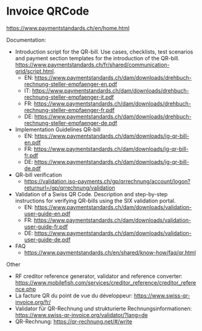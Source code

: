 # Invoice QRCode

https://www.paymentstandards.ch/en/home.html

Documentation:

* Introduction script for the QR-bill. Use cases, checklists, test scenarios and payment section templates for the introduction of the QR-bill. https://www.paymentstandards.ch/fr/shared/communication-grid/script.html.
	* EN: https://www.paymentstandards.ch/dam/downloads/drehbuch-rechnung-steller-empfaenger-en.pdf
	* IT: https://www.paymentstandards.ch/dam/downloads/drehbuch-rechnung-steller-empfaenger-it.pdf
	* FR: https://www.paymentstandards.ch/dam/downloads/drehbuch-rechnung-steller-empfaenger-fr.pdf
	* DE: https://www.paymentstandards.ch/dam/downloads/drehbuch-rechnung-steller-empfaenger-de.pdf
* Implementation Guidelines QR-bill
	* EN: https://www.paymentstandards.ch/dam/downloads/ig-qr-bill-en.pdf
	* FR: https://www.paymentstandards.ch/dam/downloads/ig-qr-bill-fr.pdf
	* DE: https://www.paymentstandards.ch/dam/downloads/ig-qr-bill-de.pdf
* QR-bill verification
	* https://validation.iso-payments.ch/gp/qrrechnung/account/logon?returnurl=/gp/qrrechnung/validation
* Validation of a Swiss QR Code. Description and step-by-step instructions for verifying QR-bills using the SIX validation portal.
	* EN: https://www.paymentstandards.ch/dam/downloads/validation-user-guide-en.pdf
	* FR: https://www.paymentstandards.ch/dam/downloads/validation-user-guide-fr.pdf
	* DE: https://www.paymentstandards.ch/dam/downloads/validation-user-guide-de.pdf
* FAQ
  * https://www.paymentstandards.ch/en/shared/know-how/faq/qr.html

Other
* RF creditor reference generator, validator and reference converter: https://www.mobilefish.com/services/creditor_reference/creditor_reference.php
* La facture QR du point de vue du développeur: https://www.swiss-qr-invoice.org/fr/
* Validator für QR-Rechnung und strukturierte Rechnungsinformationen: https://www.swiss-qr-invoice.org/validator/?lang=de
* QR-Rechnung: https://qr-rechnung.net/#/write
